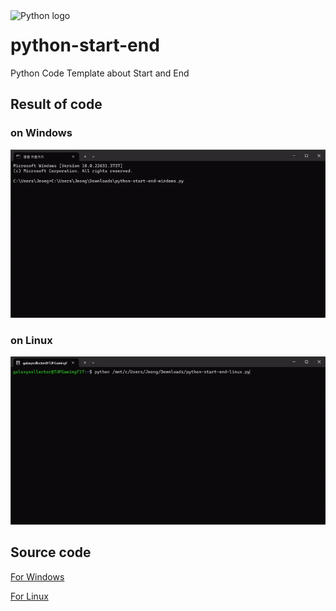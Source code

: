 <img align="left" src="https://avatars.githubusercontent.com/u/1525981?s=200&v=4" width="128" alt="Python logo">

# python-start-end
Python Code Template about Start and End

## Result of code

### on Windows
<img src="https://raw.githubusercontent.com/galaxysollector/python-start-end/main/python-start-end-windows.gif">

### on Linux
<img src="https://raw.githubusercontent.com/galaxysollector/python-start-end/main/python-start-end-linux.gif">

## Source code

[For Windows](https://github.com/galaxysollector/python-start-end/blob/main/python-start-end-windows.py)

[For Linux](https://github.com/galaxysollector/python-start-end/blob/main/python-start-end-linux.py)

